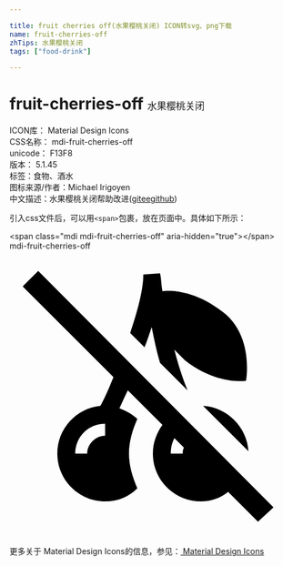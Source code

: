 ```yaml
---

title: fruit cherries off(水果樱桃关闭) ICON转svg、png下载
name: fruit-cherries-off
zhTips: 水果樱桃关闭
tags: ["food-drink"]

---
```


# fruit-cherries-off  <small style="font-size: 60%;font-weight: 100">水果樱桃关闭</small>


<div class="detail-page">
<p>
<span>
ICON库：
<span class="badge-secondary badge">Material Design Icons</span> 
</span>
<br/>
<span>
CSS名称：
<span class="badge-secondary badge">mdi-fruit-cherries-off</span> 
</span>
<br/>
<span>
unicode：
<span class="badge-secondary badge">F13F8</span> 
<copy-btn content='F13F8' btn-title=""></copy-btn>
<copy-btn :content='String.fromCodePoint(parseInt("F13F8", 16))' btn-title="复制U"></copy-btn>
</span>
<br/>
<span>
版本：
<span class="badge-secondary badge">5.1.45</span> 
</span><br/><span>标签：<span class="badge-light badge"><router-link to="/tags/food-drink.html">食物、酒水</router-link></span></span>
<br/>
<span>图标来源/作者：<span class="badge-light badge">Michael Irigoyen</span></span> 
<br/>
<span class="zh-detail">中文描述：<span class="badge-primary badge">水果樱桃关闭</span><span class="help-link"><span>帮助改进</span>(<a href="https://gitee.com/liuwave/icon-helper/edit/master/json/material/fruit-cherries-off.json" target="_blank" rel="noopener noreferrer">gitee</a><a href="https://github.com/liuwave/icon-helper/edit/master/json/material/fruit-cherries-off.json" target="_blank" rel="noopener noreferrer">github</a></span>)</span><br/>
</p>
</div>
<div class="alert alert-dark">
  <i class="mdi mdi-fruit-cherries-off mdi-48px"></i>
  <i class="mdi mdi-fruit-cherries-off mdi-36px"></i>
  <i class="mdi mdi-fruit-cherries-off mdi-24px"></i>
  <i class="mdi mdi-fruit-cherries-off mdi-18px"></i>
</div>
<div>
  <p>引入css文件后，可以用<code>&lt;span&gt;</code>包裹，放在页面中。具体如下所示：    
  </p>
  <div class="alert alert-primary" style="font-size: 14px">
    &lt;span class="mdi mdi-fruit-cherries-off" aria-hidden="true"&gt;&lt;/span&gt;
    <copy-btn content='<span class="mdi mdi-fruit-cherries-off" aria-hidden="true"></span>'></copy-btn>
  </div>
  <div class="alert alert-secondary">
    <i class="mdi mdi-fruit-cherries-off"
    style="font-size: 24px"
    aria-hidden="true"></i> mdi-fruit-cherries-off
    <copy-btn content="mdi-fruit-cherries-off" btn-title="复制图标名称"></copy-btn>
  </div>
</div>
<div id="svg" class="svg-wrap">
<svg xmlns="http://www.w3.org/2000/svg" viewBox="0 0 24 24"><path d="M22.1 21.5L2.4 1.7L1.1 3L8.7 10.6C8.3 11.6 7.9 12.5 7.6 13C5.6 13.2 4 14.9 4 17C4 19.2 5.8 21 8 21C9.1 21 10 20.6 10.7 19.9C10.3 19 10 18 10 17S10.3 15 10.7 14.1C10.3 13.7 9.7 13.4 9.2 13.2C9.4 12.8 9.6 12.3 9.9 11.7L12.8 14.6C12.3 15.3 12 16.1 12 17C12 19.2 13.8 21 16 21C16.9 21 17.7 20.7 18.3 20.2L20.8 22.7L22.1 21.5M8 15.5C7.2 15.5 6.5 16.2 6.5 17H5.5C5.5 15.6 6.6 14.5 8 14.5V15.5M14.5 17H13.5C13.5 16.5 13.6 16.1 13.8 15.7L14.6 16.5C14.5 16.7 14.5 16.8 14.5 17M20 16.8L16.2 13C18.2 13.1 19.9 14.8 20 16.8M11.3 8.1L10.1 6.9C10.7 5.1 11.2 3.3 11.2 2L12.6 1.9C12.7 2.3 12.7 2.8 12.8 3.4C13.4 3.3 15.5 3.3 17.8 5.1C20.5 7.1 19.8 10.9 19.8 10.9S17.4 11.3 14.7 9.2L13.8 8.3C14.1 9.5 14.5 10.7 14.9 11.7L12.6 9.4C12.3 8.4 12.1 7.4 11.9 6.4C11.7 7 11.5 7.6 11.3 8.1Z" /></svg>
</div>
<detail full-name='mdi-fruit-cherries-off'></detail>
    
<div><p>更多关于 Material Design Icons的信息，参见：<a target="_blank" href="https://iconhelper.cn/material.html"> Material Design Icons</a>
</p></div>
